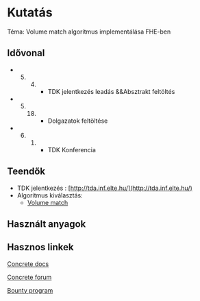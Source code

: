 # Kutatás

Téma: Volume match algoritmus implementálása FHE-ben

## Idővonal

- 05. 04. - TDK jelentkezés leadás &&Absztrakt feltöltés
- 05. 18. - Dolgazatok feltöltése
- 06. 01. - TDK Konferencia

## Teendők

- TDK jelentkezés : [http://tda.inf.elte.hu/](http://tda.inf.elte.hu/)
- Algoritmus kiválasztás:
   - [Volume match](https://github.com/zama-ai/bounty-program/blob/main/Bounties/Application/create-a-dark-market-app-tutorial.md) 

## Használt anyagok

## Hasznos linkek

[Concrete docs](https://docs.zama.ai/concrete)

[Concrete forum](https://community.zama.ai/c/concrete/7)

[Bounty program](https://github.com/zama-ai/bounty-program)
